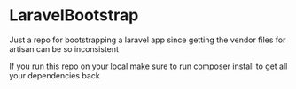 # LaravelBootstrap
Just a repo for bootstrapping a laravel app since getting the vendor files for artisan can be so inconsistent

If you run this repo on your local make sure to run composer install to get all your dependencies back
